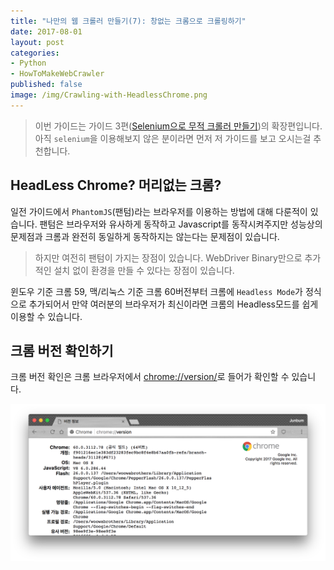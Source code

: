 ```yaml
---
title: "나만의 웹 크롤러 만들기(7): 창없는 크롬으로 크롤링하기"
date: 2017-08-01
layout: post
categories:
- Python
- HowToMakeWebCrawler
published: false
image: /img/Crawling-with-HeadlessChrome.png
---
```


> 이번 가이드는 가이드 3편([Selenium으로 무적 크롤러 만들기](/2017/02/27/HowToMakeWebCrawler-With-Selenium/))의 확장편입니다. 아직 `selenium`을 이용해보지 않은 분이라면 먼저 저 가이드를 보고 오시는걸 추천합니다.

## HeadLess Chrome? 머리없는 크롬?

일전 가이드에서 `PhantomJS`(팬텀)라는 브라우저를 이용하는 방법에 대해 다룬적이 있습니다. 팬텀은 브라우저와 유사하게 동작하고 Javascript를 동작시켜주지만 성능상의 문제점과 크롬과 완전히 동일하게 동작하지는 않는다는 문제점이 있습니다.

> 하지만 여전히 팬텀이 가지는 장점이 있습니다. WebDriver Binary만으로 추가적인 설치 없이 환경을 만들 수 있다는 장점이 있습니다.

윈도우 기준 크롬 59, 맥/리눅스 기준 크롬 60버전부터 크롬에 `Headless Mode`가 정식으로 추가되어서 만약 여러분의 브라우저가 최신이라면 크롬의 Headless모드를 쉽게 이용할 수 있습니다.

## 크롬 버전 확인하기

크롬 버전 확인은 크롬 브라우저에서 [chrome://version/](chrome://version/)로 들어가 확인할 수 있습니다.

![](/img/dropbox/ScreenShot2017-08-0112.47.57.png)


